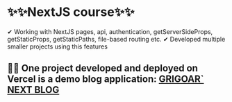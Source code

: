 # ✨✨NextJS course✨✨

✔ Working with NextJS pages, api, authentication, getServerSideProps, getStaticProps, getStaticPaths, file-based routing etc.
✔ Developed multiple smaller projects using this features

## 🚀🚀 One project developed and deployed on Vercel is a demo blog application: [GRIGOAR` NEXT BLOG](https://nextjs-course-c4wemv9di-grigoar.vercel.app/)
